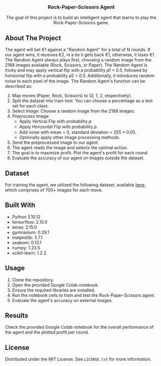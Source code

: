 <!-- PROJECT TITLE -->
<br />
<div align="center">
  <h3 align="center">Rock-Paper-Scissors Agent</h3>

  <p align="center">
The goal of this project is to build an intelligent agent that learns to play the Rock-Paper-Scissors game.
  </p>
</div>



<!-- ABOUT THE PROJECT -->

## About The Project

The agent will bet €1 against a "Random Agent" for a total of N rounds. If our agent wins, it receives €2, in a tie it gets back €1, otherwise, it loses €1. The Random Agent always plays first, choosing a random image from the 2188 images available (Rock, Scissors, or Paper). The Random Agent is tricky and may apply vertical flip with a probability 𝑝1 = 0.5, followed by horizontal flip with a probability 𝑝2 = 0.5. Additionally, it introduces random noise to each pixel of the image. The Random Agent's function can be described as:

1. Map moves (Paper, Rock, Scissors) to (0, 1, 2, respectively).
2. Split the dataset into train-test: You can choose a percentage as a test set for each class.
3. Select Image: Choose a random image from the 2188 images.
4. Preprocess Image:
   - Apply Vertical Flip with probability 𝑝.
   - Apply Horizontal Flip with probability 𝑝.
   - Add noise with mean = 0, standard deviation = 255 * 0.05.
   - Optionally apply other image processing methods.
5. Send the preprocessed image to our agent.
6. The agent reads the image and selects the optimal action.
7. The goal is to maximize profit. Plot the agent's profit for each round.
8. Evaluate the accuracy of our agent on images outside the dataset.



<!-- Dataset -->

## Dataset

For training the agent, we utilized the following dataset, available [here](https://www.kaggle.com/datasets/drgfreeman/rockpaperscissors), which comprises of 700+ images for each move.



<!-- Built With -->

## Built With

* Python 3.10.12
* tensorflow: 2.15.0
* keras: 2.15.0
* gymnasium: 0.29.1
* matplotlib: 3.7.1
* seaborn: 0.13.1
* numpy: 1.23.5
* scikit-learn: 1.2.2



<!-- GETTING STARTED -->

## Usage
1. Clone the repository.
2. Open the provided Google Colab notebook.
3. Ensure the required libraries are installed.
4. Run the notebook cells to train and test the Rock-Paper-Scissors agent.
5. Evaluate the agent's accuracy on external images.



<!-- Results -->

## Results
Check the provided Google Colab notebook for the overall performance of the agent and the plotted profit per round.



<!-- LICENSE -->

## License

Distributed under the MIT License. See `LICENSE.txt` for more information.